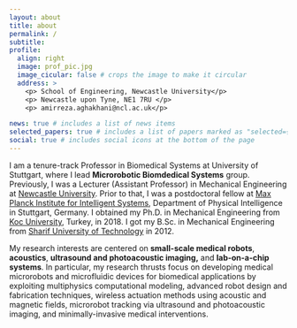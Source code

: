 ```yaml
---
layout: about
title: about
permalink: /
subtitle:
profile:
  align: right
  image: prof_pic.jpg
  image_cicular: false # crops the image to make it circular
  address: >
    <p> School of Engineering, Newcastle University</p>
    <p> Newcastle upon Tyne, NE1 7RU </p>
    <p> amirreza.aghakhani@ncl.ac.uk</p>

news: true # includes a list of news items
selected_papers: true # includes a list of papers marked as "selected={true}"
social: true # includes social icons at the bottom of the page
---
```


I am a tenure-track Professor in Biomedical Systems at University of Stuttgart, where I lead **Microrobotic Biomdedical Systems** group. Previously, I was a Lecturer (Assistant Professor) in Mechanical Engineering at [Newcastle University](https://www.ncl.ac.uk). Prior to that, I was a postdoctoral fellow at [Max Planck Institute for Intelligent Systems](https://pi.is.mpg.de/), Department of Physical Intelligence in Stuttgart, Germany. I obtained my Ph.D. in Mechanical Engineering from [Koc University](https://www.ku.edu.tr/en), Turkey, in 2018. I got my B.Sc. in Mechanical Engineering from [Sharif University of Technology](https://en.sharif.edu/) in 2012.

My research interests are centered on **small-scale medical robots**, **acoustics**, **ultrasound and photoacoustic imaging,** and **lab-on-a-chip systems**. In particular, my research thrusts focus on developing medical microrobots and microfluidic devices for biomedical applications by exploiting multiphysics computational modeling, advanced robot design and fabrication techniques, wireless actuation methods using acoustic and magnetic fields, microrobot tracking via ultrasound and photoacoustic imaging, and minimally-invasive medical interventions.
